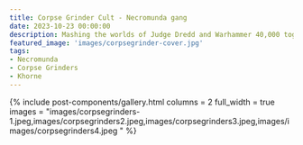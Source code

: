 ```yaml
---
title: Corpse Grinder Cult - Necromunda gang
date: 2023-10-23 00:00:00
description: Mashing the worlds of Judge Dredd and Warhammer 40,000 together. 
featured_image: 'images/corpsegrinder-cover.jpg'
tags:
- Necromunda
- Corpse Grinders
- Khorne
---
```


 

{% include post-components/gallery.html
	columns = 2
	full_width = true
	images = "images/corpsegrinders-1.jpeg,images/corpsegrinders2.jpeg,images/corpsegrinders3.jpeg,images/images/corpsegrinders4.jpeg
	"
%}

